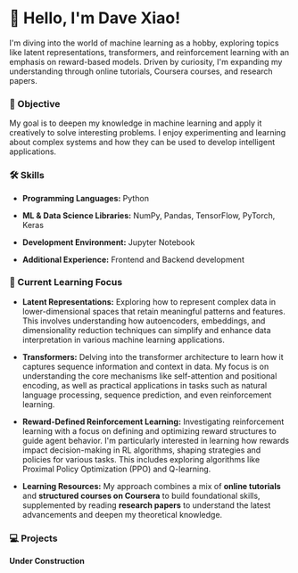 # 👋 Hello, I'm Dave Xiao!
I'm diving into the world of machine learning as a hobby, exploring topics like latent representations, transformers, and reinforcement learning with an emphasis on reward-based models. Driven by curiosity, I'm expanding my understanding through online tutorials, Coursera courses, and research papers.

### 🎯 Objective
My goal is to deepen my knowledge in machine learning and apply it creatively to solve interesting problems. I enjoy experimenting and learning about complex systems and how they can be used to develop intelligent applications.

### 🛠️ Skills
- **Programming Languages:** Python

- **ML & Data Science Libraries:** NumPy, Pandas, TensorFlow, PyTorch, Keras

- **Development Environment:** Jupyter Notebook

- **Additional Experience:** Frontend and Backend development

### 🌱 Current Learning Focus
- **Latent Representations:** Exploring how to represent complex data in lower-dimensional spaces that retain meaningful patterns and features. This involves understanding how autoencoders, embeddings, and dimensionality reduction techniques can simplify and enhance data interpretation in various machine learning applications.
  
- **Transformers:** Delving into the transformer architecture to learn how it captures sequence information and context in data. My focus is on understanding the core mechanisms like self-attention and positional encoding, as well as practical applications in tasks such as natural language processing, sequence prediction, and even reinforcement learning.

- **Reward-Defined Reinforcement Learning:** Investigating reinforcement learning with a focus on defining and optimizing reward structures to guide agent behavior. I'm particularly interested in learning how rewards impact decision-making in RL algorithms, shaping strategies and policies for various tasks. This includes exploring algorithms like Proximal Policy Optimization (PPO) and Q-learning.

- **Learning Resources:** My approach combines a mix of **online tutorials** and **structured courses on Coursera** to build foundational skills, supplemented by reading **research papers** to understand the latest advancements and deepen my theoretical knowledge.

### 💻 Projects

**Under Construction**
